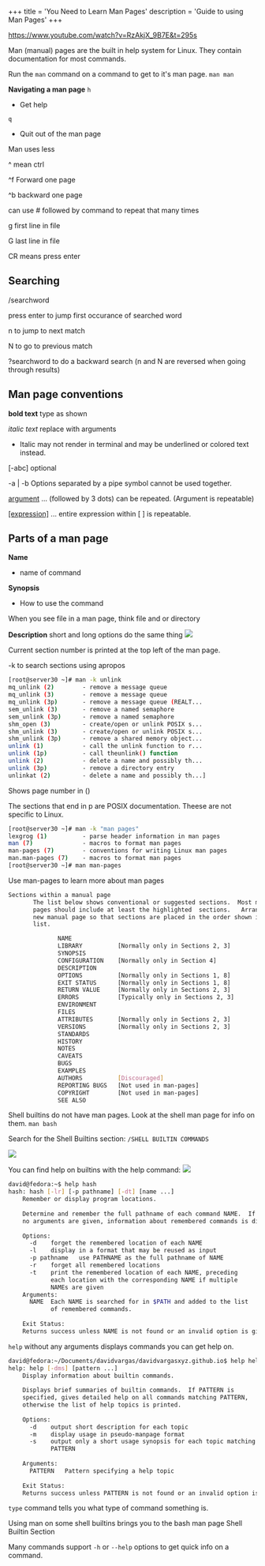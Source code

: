 +++
title = 'You Need to Learn Man Pages'
description = 'Guide to using Man Pages'
+++

https://www.youtube.com/watch?v=RzAkjX_9B7E&t=295s

Man (manual) pages are the built in help system for Linux. They contain documentation for most commands. 

Run the `man` command on a command to get to it's man page. 
`man man`

**Navigating a man page**
`h` 
- Get help

`q` 
- Quit out of the man page

Man uses less

^ mean ctrl

^f Forward one page

^b backward one page

can use # followed by command to repeat that many times

g first line in file

G last line in file

CR means press enter

## Searching

/searchword

press enter to jump first occurance of searched word

n to jump to next match

N to go to previous match

?searchword to do a backward search (n and N are reversed when going through results)

## Man page conventions

**bold text** type as shown

*italic text* replace with arguments

* Italic may not render in terminal and may be underlined or colored text instead.

[-abc] optional

-a | -b Options separated by a pipe symbol cannot be used together.

<u>argument</u> ... (followed by 3 dots) can be repeated. (Argument is repeatable)

<u>[expression]</u> ... entire expression within [ ] is repeatable.


## Parts of a man page

**Name** 
- name of command

**Synopsis** 
- How to use the command

When you see file in a man page, think file and or directory

**Description**
 short and long options do the same thing
 ![](/images/Pasted%20image%2020240709211540.png)

Current section number is printed at the top left of the man page. 

-k to search sections using apropos
```bash
[root@server30 ~]# man -k unlink
mq_unlink (2)        - remove a message queue
mq_unlink (3)        - remove a message queue
mq_unlink (3p)       - remove a message queue (REALT...
sem_unlink (3)       - remove a named semaphore
sem_unlink (3p)      - remove a named semaphore
shm_open (3)         - create/open or unlink POSIX s...
shm_unlink (3)       - create/open or unlink POSIX s...
shm_unlink (3p)      - remove a shared memory object...
unlink (1)           - call the unlink function to r...
unlink (1p)          - call theunlink() function
unlink (2)           - delete a name and possibly th...
unlink (3p)          - remove a directory entry
unlinkat (2)         - delete a name and possibly th...]
```

Shows page number in ()

The sections that end in p are POSIX documentation. Theese are not specific to Linux.

```bash
[root@server30 ~]# man -k "man pages"
lexgrog (1)          - parse header information in man pages
man (7)              - macros to format man pages
man-pages (7)        - conventions for writing Linux man pages
man.man-pages (7)    - macros to format man pages
[root@server30 ~]# man man-pages
```

Use man-pages to learn more about man pages
```bash
Sections within a manual page
       The list below shows conventional or suggested sections.  Most manual
       pages should include at least the highlighted  sections.   Arrange  a
       new manual page so that sections are placed in the order shown in the
       list.

              NAME
              LIBRARY          [Normally only in Sections 2, 3]
              SYNOPSIS
              CONFIGURATION    [Normally only in Section 4]
              DESCRIPTION
              OPTIONS          [Normally only in Sections 1, 8]
              EXIT STATUS      [Normally only in Sections 1, 8]
              RETURN VALUE     [Normally only in Sections 2, 3]
              ERRORS           [Typically only in Sections 2, 3]
              ENVIRONMENT
              FILES
              ATTRIBUTES       [Normally only in Sections 2, 3]
              VERSIONS         [Normally only in Sections 2, 3]
              STANDARDS
              HISTORY
              NOTES
              CAVEATS
              BUGS
              EXAMPLES
              AUTHORS          [Discouraged]
              REPORTING BUGS   [Not used in man-pages]
              COPYRIGHT        [Not used in man-pages]
              SEE ALSO
```

Shell builtins do not have man pages. Look at the shell man page for info on them. 
`man bash`

Search for the Shell Builtins section:
`/SHELL BUILTIN COMMANDS`

![](/images/Pasted%20image%2020240710050240.png)

You can find help on builtins with the help command:
![](/images/Pasted%20image%2020240710050536.png)

```bash
david@fedora:~$ help hash
hash: hash [-lr] [-p pathname] [-dt] [name ...]
    Remember or display program locations.
    
    Determine and remember the full pathname of each command NAME.  If
    no arguments are given, information about remembered commands is displayed.
    
    Options:
      -d	forget the remembered location of each NAME
      -l	display in a format that may be reused as input
      -p pathname	use PATHNAME as the full pathname of NAME
      -r	forget all remembered locations
      -t	print the remembered location of each NAME, preceding
    		each location with the corresponding NAME if multiple
    		NAMEs are given
    Arguments:
      NAME	Each NAME is searched for in $PATH and added to the list
    		of remembered commands.
    
    Exit Status:
    Returns success unless NAME is not found or an invalid option is given.
```

`help` without any arguments displays commands you can get help on. 
```bash
david@fedora:~/Documents/davidvargas/davidvargasxyz.github.io$ help help
help: help [-dms] [pattern ...]
    Display information about builtin commands.
    
    Displays brief summaries of builtin commands.  If PATTERN is
    specified, gives detailed help on all commands matching PATTERN,
    otherwise the list of help topics is printed.
    
    Options:
      -d	output short description for each topic
      -m	display usage in pseudo-manpage format
      -s	output only a short usage synopsis for each topic matching
    		PATTERN
    
    Arguments:
      PATTERN	Pattern specifying a help topic
    
    Exit Status:
    Returns success unless PATTERN is not found or an invalid option is given.
```

`type` command tells you what type of command something is. 

Using man on some shell builtins brings you to the bash man page Shell Builtin Section

Many commands support `-h` or `--help` options to get quick info on a command. 
